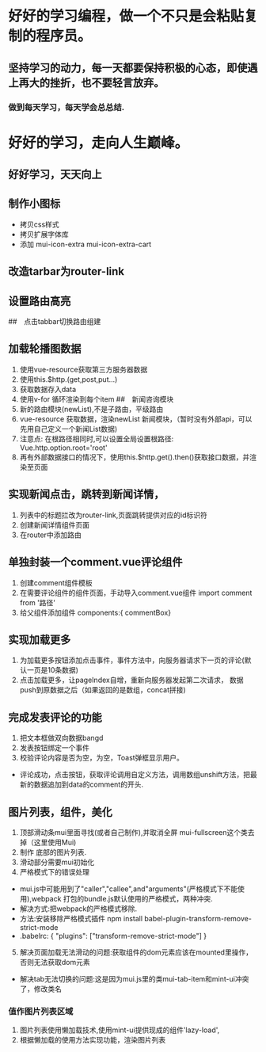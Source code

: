 # 好好的学习编程，做一个不只是会粘贴复制的程序员。
## 坚持学习的动力，每一天都要保持积极的心态，即使遇上再大的挫折，也不要轻言放弃。
### 做到每天学习，每天学会总总结.
# 好好的学习，走向人生巅峰。
## 好好学习，天天向上
## 制作小图标
+ 拷贝css样式
+ 拷贝扩展字体库
+ 添加 mui-icon-extra mui-icon-extra-cart
## 改造tarbar为router-link
## 设置路由高亮
##　点击tabbar切换路由组建
## 加载轮播图数据
1. 使用vue-resource获取第三方服务器数据
2. 使用this.$http.(get,post,put...)
3. 获取数据存入data
4. 使用v-for 循环渲染到每个item
##　新闻咨询模块
1. 新的路由模块(newList),不是子路由，平级路由
2. vue-resource 获取数据，渲染newList 新闻模块，（暂时没有外部api，可以先用自己定义一个新闻List数据)
3. 注意点: 在根路径相同时,可以设置全局设置根路径: Vue.http.option.root='root'
4. 再有外部数据接口的情况下，使用this.$http.get().then()获取接口数据，并渲染至页面
## 实现新闻点击，跳转到新闻详情，
1. 列表中的标题拦改为router-link,页面跳转提供对应的id标识符
2. 创建新闻详情组件页面
3. 在router中添加路由
## 单独封装一个comment.vue评论组件
1. 创建comment组件模板
2. 在需要评论组件的组件页面，手动导入comment.vue组件 import comment from '路径'
3. 给父组件添加组件 components:{ commentBox}
## 实现加载更多
1. 为加载更多按钮添加点击事件，事件方法中，向服务器请求下一页的评论(默认一页是10条数据)
2. 点击加载更多，让pageIndex自增，重新向服务器发起第二次请求， 数据push到原数据之后（如果返回的是数组，concat拼接)

## 完成发表评论的功能
1. 把文本框做双向数据bangd
2. 发表按钮绑定一个事件
3. 校验评论内容是否为空，为空，Toast弹框显示用户。
 + 评论成功，点击按钮，获取评论调用自定义方法，调用数组unshift方法，把最新的数据追加到data的comment的开头.

## 图片列表，组件，美化
1. 顶部滑动条mui里面寻找(或者自己制作),并取消全屏 mui-fullscreen这个类去掉（这里使用Mui)
2. 制作 底部的图片列表.
3. 滑动部分需要mui初始化
4. 严格模式下的错误处理
+ mui.js中可能用到了"caller","callee",and"arguments"(严格模式下不能使用),webpack 打包的bundle.js默认使用的严格模式，两种冲突.
+ 解决方式:把webpack的严格模式移除.
+ 方法:安装移除严格模式插件 npm install babel-plugin-transform-remove-strict-mode
+ .babelrc: {
    "plugins": ["transform-remove-strict-mode"]
    }
5. 解决页面加载无法滑动的问题:获取组件的dom元素应该在mounted里操作，否则无法获取dom元素
 + 解决tab无法切换的问题:这是因为mui.js里的类mui-tab-item和mint-ui冲突了，修改类名
### 值作图片列表区域
1. 图片列表使用懒加载技术,使用mint-ui提供现成的组件'lazy-load',
2. 根据懒加载的使用方法实现功能，渲染图片列表